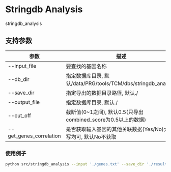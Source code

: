 # Stringdb Analysis

stringdb_analysis

## 支持参数

| 参数 | 描述 |
| --- | --- |
| --input_file | 要查找的基因名称 |
| --db_dir | 指定数据库目录, 默认/data/PRG/tools/TCM/dbs/stringdb_analysis |
| --save_dir | 指定导出的数据目录路径, 默认./ |
| --output_file | 指定数据库目录, 默认./ |
| --cut_off | 截断值(0~1之间), 默认0.5(只导出combined_score为0.5以上的数据) |
| --get_genes_correlation| 是否获取输入基因的其他关联数据(Yes/No)大小写均可, 默认No不获取   |

### 使用例子

```bash
python src/stringdb_analysis --input './genes.txt' --save_dir './result'
```
